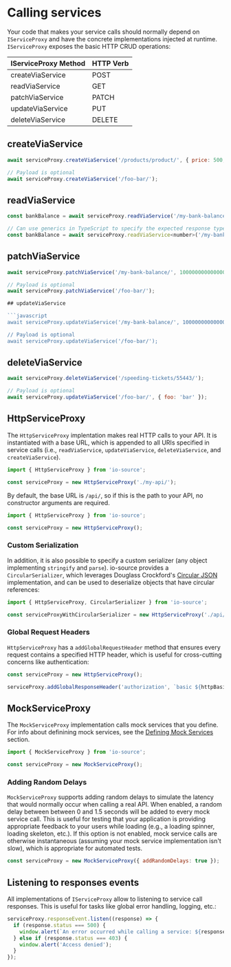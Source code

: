 # Calling services

Your code that makes your service calls should normally depend on `IServiceProxy` and have the concrete implementations injected at runtime. `IServiceProxy` exposes the basic HTTP CRUD operations:

| IServiceProxy Method | HTTP Verb |
| -------------------- | --------- |
| createViaService     | POST      |
| readViaService       | GET       |
| patchViaService      | PATCH     |
| updateViaService     | PUT       |
| deleteViaService     | DELETE    |

## createViaService

```javascript
await serviceProxy.createViaService('/products/product/', { price: 500, name: 'Bicycle' });

// Payload is optional
await serviceProxy.createViaService('/foo-bar/');
```

## readViaService

```javascript
const bankBalance = await serviceProxy.readViaService('/my-bank-balance/');

// Can use generics in TypeScript to specify the expected response type
const bankBalance = await serviceProxy.readViaService<number>('/my-bank-balance/');
```
## patchViaService

```javascript
await serviceProxy.patchViaService('/my-bank-balance/', 10000000000000000);

// Payload is optional
await serviceProxy.patchViaService('/foo-bar/');

## updateViaService

```javascript
await serviceProxy.updateViaService('/my-bank-balance/', 10000000000000000);

// Payload is optional
await serviceProxy.updateViaService('/foo-bar/');
```
## deleteViaService

```javascript
await serviceProxy.deleteViaService('/speeding-tickets/55443/');

// Payload is optional
await serviceProxy.updateViaService('/foo-bar/', { foo: 'bar' });
```

## HttpServiceProxy

The `HttpServiceProxy` implentation makes real HTTP calls to your API. It is instantiated with a base URL, which is appended to all URIs specified in service calls (i.e., `readViaService`, `updateViaService`, `deleteViaService`, and `createViaService`).

```javascript
import { HttpServiceProxy } from 'io-source';

const serviceProxy = new HttpServiceProxy('./my-api/');
```

By default, the base URL is `/api/`, so if this is the path to your API, no constructor arguments are required.

```javascript
import { HttpServiceProxy } from 'io-source';

const serviceProxy = new HttpServiceProxy();
```

### Custom Serialization

In addition, it is also possible to specify a custom serializer (any object implementing `stringify` and `parse`). io-source provides a `CircularSerializer`, which leverages Douglass Crockford's [Circular JSON](https://github.com/douglascrockford/JSON-js/blob/master/cycle.js) implementation, and can be used to deserialize objects that have circular references:

```javascript
import { HttpServiceProxy, CircularSerializer } from 'io-source';

const serviceProxyWithCircularSerializer = new HttpServiceProxy('./api/', new CircularSerializer());
```

### Global Request Headers

`HttpServiceProxy` has a `addGlobalRequestHeader` method that ensures every request contains a specified HTTP header, which is useful for cross-cutting concerns like authentication:

```javascript
const serviceProxy = new HttpServiceProxy();

serviceProxy.addGlobalResponseHeader('authorization', `basic ${httpBasicCredentials}`);
```

## MockServiceProxy

The `MockServiceProxy` implementation calls mock services that you define. For info about definining mock services, see the [Defining Mock Services](./defining-mock-services.md) section.

```javascript
import { MockServiceProxy } from 'io-source';

const serviceProxy = new MockServiceProxy();
```

### Adding Random Delays

`MockServiceProxy` supports adding random delays to simulate the latency that would normally occur when calling a real API. When enabled, a random delay between between 0 and 1.5 seconds will be added to every mock service call. This is useful for testing that your application is providing appropriate feedback to your users while loading (e.g., a loading spinner, loading skeleton, etc.). If this option is not enabled, mock service calls are otherwise instantaneous (assuming your mock service implementation isn't slow), which is appropriate for automated tests.

```javascript
const serviceProxy = new MockServiceProxy({ addRandomDelays: true });
```

## Listening to responses events

All implementations of `IServiceProxy` allow to listening to service call responses. This is useful for tasks like global error handling, logging, etc.:

```javascript
serviceProxy.responseEvent.listen((response) => {
  if (response.status === 500) {
    window.alert(`An error occurred while calling a service: ${response.responseBody}`);
  } else if (response.status === 403) {
    window.alert('Access denied');
  }
});
```